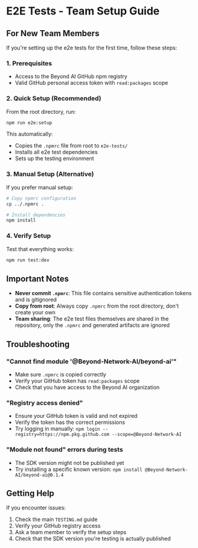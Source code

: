 # E2E Tests - Team Setup Guide

## For New Team Members

If you're setting up the e2e tests for the first time, follow these steps:

### 1. Prerequisites
- Access to the Beyond AI GitHub npm registry
- Valid GitHub personal access token with `read:packages` scope

### 2. Quick Setup (Recommended)
From the root directory, run:
```bash
npm run e2e:setup
```

This automatically:
- Copies the `.npmrc` file from root to `e2e-tests/`
- Installs all e2e test dependencies
- Sets up the testing environment

### 3. Manual Setup (Alternative)
If you prefer manual setup:

```bash
# Copy npmrc configuration
cp ../.npmrc .

# Install dependencies
npm install
```

### 4. Verify Setup
Test that everything works:
```bash
npm run test:dev
```

## Important Notes

- **Never commit `.npmrc`**: This file contains sensitive authentication tokens and is gitignored
- **Copy from root**: Always copy `.npmrc` from the root directory, don't create your own
- **Team sharing**: The e2e test files themselves are shared in the repository, only the `.npmrc` and generated artifacts are ignored

## Troubleshooting

### "Cannot find module '@Beyond-Network-AI/beyond-ai'"
- Make sure `.npmrc` is copied correctly
- Verify your GitHub token has `read:packages` scope
- Check that you have access to the Beyond AI organization

### "Registry access denied"
- Ensure your GitHub token is valid and not expired
- Verify the token has the correct permissions
- Try logging in manually: `npm login --registry=https://npm.pkg.github.com --scope=@Beyond-Network-AI`

### "Module not found" errors during tests
- The SDK version might not be published yet
- Try installing a specific known version: `npm install @Beyond-Network-AI/beyond-ai@0.1.4`

## Getting Help

If you encounter issues:
1. Check the main `TESTING.md` guide
2. Verify your GitHub registry access
3. Ask a team member to verify the setup steps
4. Check that the SDK version you're testing is actually published 